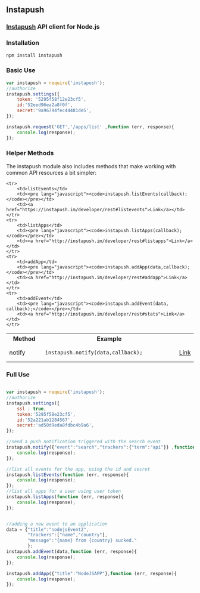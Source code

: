 ## Instapush
### [Instapush](http://instapush.im) API client for Node.js

### Installation
```bash
npm install instapush
```

### Basic Use
```javascript
var instapush = require('instapush');
//authorize
instapush.settings({
    token: '5295f58f12e23cf5',
    id:'52eed96ea2a8f0f',
    secret:'9a96794fec44481de5',
});

instapush.request('GET','/apps/list' ,function (err, response){
    console.log(response);
});

```


### Helper Methods
The instapush module also includes methods that make working with common API resources a bit simpler:

<table width="100%">
    <tr>
        <th width="20%">Method</td>
        <th width="75%">Example</td>
        <th width="5%"></td>
    </tr>
     <tr>
        <td>notify</td>
        <td><pre lang="javascript"><code>instapush.notify(data,callback);</code></pre></td>
        <td><a href="https://instapush.im/developer/rest#send">Link</a></td>
    </tr>

    <tr>
        <td>listEvents</td>
        <td><pre lang="javascript"><code>instapush.listEvents(callback);</code></pre></td>
        <td><a href="https://instapush.im/developer/rest#listevents">Link</a></td>
    </tr>
    <tr>
        <td>listApps</td>
        <td><pre lang="javascript"><code>instapush.listApps(callback);</code></pre></td>
        <td><a href="http://instapush.im/developer/rest#listapps">Link</a></td>
    </tr>
    <tr>
        <td>addApp</td>
        <td><pre lang="javascript"><code>instapush.addApp(data,callback);</code></pre></td>
        <td><a href="http://instapush.im/developer/rest#addapp">Link</a></td>
    </tr>
    <tr>
        <td>addEvent</td>
        <td><pre lang="javascript"><code>instapush.addEvent(data, callback);</code></pre></td>
        <td><a href="http://instapush.im/developer/rest#stats">Link</a></td>
    </tr>
</table>

### Full Use
```javascript

var instapush = require('instapush');
//authorize
instapush.settings({
    ssl : true,
    token:'5295f58e23cf5',
    id:'52a221ab1284567',
    secret:'ad50d9eda8fdbc4b9a6',
});

//send a push notification triggered with the search event
instapush.notify({"event":"search","trackers":{"term":"api"}} ,function (err, response){
    console.log(response);
});

//list all events for the app, using the id and secret
instapush.listEvents(function (err, response){
    console.log(response);
});
//list all apps for a user using user token
instapush.listApps(function (err, response){
    console.log(response);
});


//adding a new event to an application
data = {"title":"nodejsEvent2",
        "trackers":["name","country"],
        "message":"{name} from {country} sucked."
        };
instapush.addEvent(data,function (err, response){
    console.log(response);
});

instapush.addApp({"title":"NodeJSAPP"},function (err, response){
    console.log(response);
});
```